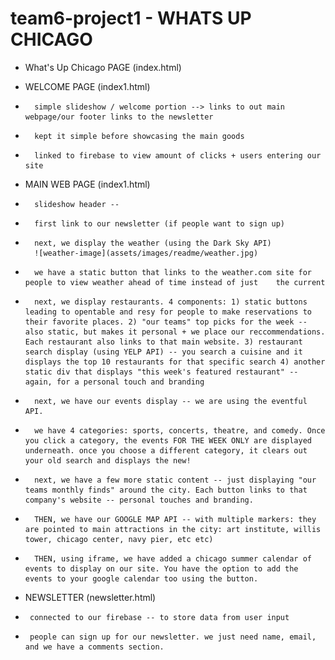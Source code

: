 # team6-project1  -  WHATS UP CHICAGO
*   What's Up Chicago PAGE (index.html)

*   WELCOME PAGE (index1.html)
*       simple slideshow / welcome portion --> links to out main webpage/our footer links to the newsletter
*       kept it simple before showcasing the main goods
*       linked to firebase to view amount of clicks + users entering our site


*   MAIN WEB PAGE (index1.html)
*       slideshow header --
*       first link to our newsletter (if people want to sign up)
*       next, we display the weather (using the Dark Sky API)
        ![weather-image](assets/images/readme/weather.jpg)
*       we have a static button that links to the weather.com site for people to view weather ahead of time instead of just    the current
*       next, we display restaurants. 4 components: 1) static buttons leading to opentable and resy for people to make reservations to their favorite places. 2) "our teams" top picks for the week -- also static, but makes it personal + we place our reccommendations. Each restaurant also links to that main website. 3) restaurant search display (using YELP API) -- you search a cuisine and it displays the top 10 restaurants for that specific search 4) another static div that displays "this week's featured restaurant" -- again, for a personal touch and branding
*       next, we have our events display -- we are using the eventful API. 
*       we have 4 categories: sports, concerts, theatre, and comedy. Once you click a category, the events FOR THE WEEK ONLY are displayed underneath. once you choose a different category, it clears out your old search and displays the new!
*       next, we have a few more static content -- just displaying "our teams monthly finds" around the city. Each button links to that company's website -- personal touches and branding.
*       THEN, we have our GOOGLE MAP API -- with multiple markers: they are pointed to main attractions in the city: art institute, willis tower, chicago center, navy pier, etc etc)
*       THEN, using iframe, we have added a chicago summer calendar of events to display on our site. You have the option to add the events to your google calendar too using the button.

*   NEWSLETTER (newsletter.html)
*      connected to our firebase -- to store data from user input
*      people can sign up for our newsletter. we just need name, email, and we have a comments section.
